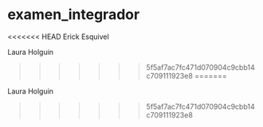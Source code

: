 # examen_integrador
<<<<<<< HEAD
Erick Esquivel


Laura Holguin
>>>>>>> 5f5af7ac7fc471d070904c9cbb14c709111923e8
=======

Laura Holguin
>>>>>>> 5f5af7ac7fc471d070904c9cbb14c709111923e8
